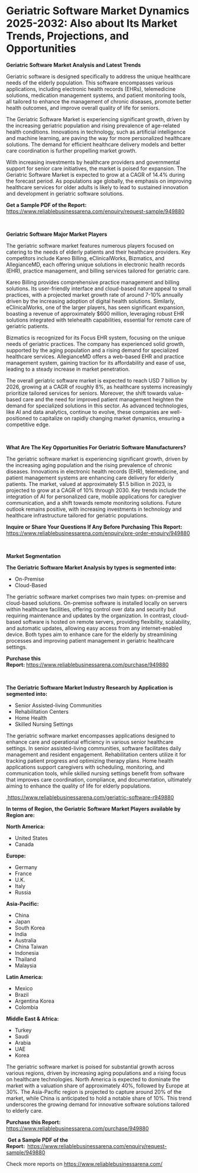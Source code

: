 <p><h1>Geriatric Software Market Dynamics 2025-2032: Also about Its Market Trends, Projections, and Opportunities</h1></p><p><strong>Geriatric Software Market Analysis and Latest Trends</strong></p>
<p><p>Geriatric software is designed specifically to address the unique healthcare needs of the elderly population. This software encompasses various applications, including electronic health records (EHRs), telemedicine solutions, medication management systems, and patient monitoring tools, all tailored to enhance the management of chronic diseases, promote better health outcomes, and improve overall quality of life for seniors. </p><p>The Geriatric Software Market is experiencing significant growth, driven by the increasing geriatric population and rising prevalence of age-related health conditions. Innovations in technology, such as artificial intelligence and machine learning, are paving the way for more personalized healthcare solutions. The demand for efficient healthcare delivery models and better care coordination is further propelling market growth. </p><p>With increasing investments by healthcare providers and governmental support for senior care initiatives, the market is poised for expansion. The Geriatric Software Market is expected to grow at a CAGR of 14.4% during the forecast period. As populations age globally, the emphasis on improving healthcare services for older adults is likely to lead to sustained innovation and development in geriatric software solutions.</p></p>
<p><strong>Get a Sample PDF of the Report:&nbsp;</strong> <a href="https://www.reliablebusinessarena.com/enquiry/request-sample/949880?utm_campaign=3286&utm_medium=2&utm_source=Github&utm_content=ia&utm_term=05032025&utm_id=geriatric-software">https://www.reliablebusinessarena.com/enquiry/request-sample/949880</a></p>
<p>&nbsp;</p>
<p><strong>Geriatric Software Major Market Players</strong></p>
<p><p>The geriatric software market features numerous players focused on catering to the needs of elderly patients and their healthcare providers. Key competitors include Kareo Billing, eClinicalWorks, Bizmatics, and AllegianceMD, each offering unique solutions in electronic health records (EHR), practice management, and billing services tailored for geriatric care.</p><p>Kareo Billing provides comprehensive practice management and billing solutions. Its user-friendly interface and cloud-based nature appeal to small practices, with a projected market growth rate of around 7-10% annually driven by the increasing adoption of digital health solutions. Similarly, eClinicalWorks, one of the larger players, has seen significant expansion, boasting a revenue of approximately $600 million, leveraging robust EHR solutions integrated with telehealth capabilities, essential for remote care of geriatric patients.</p><p>Bizmatics is recognized for its Focus EHR system, focusing on the unique needs of geriatric practices. The company has experienced solid growth, supported by the aging population and a rising demand for specialized healthcare services. AllegianceMD offers a web-based EHR and practice management system, gaining traction for its affordability and ease of use, leading to a steady increase in market penetration.</p><p>The overall geriatric software market is expected to reach USD 7 billion by 2026, growing at a CAGR of roughly 8%, as healthcare systems increasingly prioritize tailored services for seniors. Moreover, the shift towards value-based care and the need for improved patient management heighten the demand for specialized solutions in this sector. As advanced technologies, like AI and data analytics, continue to evolve, these companies are well-positioned to capitalize on rapidly changing market dynamics, ensuring a competitive edge.</p></p>
<p>&nbsp;</p>
<p><strong>What Are The Key Opportunities For Geriatric Software Manufacturers?</strong></p>
<p><p>The geriatric software market is experiencing significant growth, driven by the increasing aging population and the rising prevalence of chronic diseases. Innovations in electronic health records (EHR), telemedicine, and patient management systems are enhancing care delivery for elderly patients. The market, valued at approximately $1.5 billion in 2023, is projected to grow at a CAGR of 10% through 2030. Key trends include the integration of AI for personalized care, mobile applications for caregiver communication, and a shift towards remote monitoring solutions. Future outlook remains positive, with increasing investments in technology and healthcare infrastructure tailored for geriatric populations.</p></p>
<p><strong>Inquire or Share Your Questions If Any Before Purchasing This Report:</strong> <a href="https://www.reliablebusinessarena.com/enquiry/pre-order-enquiry/949880?utm_campaign=3286&utm_medium=2&utm_source=Github&utm_content=ia&utm_term=05032025&utm_id=geriatric-software">https://www.reliablebusinessarena.com/enquiry/pre-order-enquiry/949880</a></p>
<p>&nbsp;</p>
<p><strong>Market Segmentation</strong></p>
<p><strong>The Geriatric Software Market Analysis by types is segmented into:</strong></p>
<p><ul><li>On-Premise</li><li>Cloud-Based</li></ul></p>
<p><p>The geriatric software market comprises two main types: on-premise and cloud-based solutions. On-premise software is installed locally on servers within healthcare facilities, offering control over data and security but requiring maintenance and updates by the organization. In contrast, cloud-based software is hosted on remote servers, providing flexibility, scalability, and automatic updates, allowing easy access from any internet-enabled device. Both types aim to enhance care for the elderly by streamlining processes and improving patient management in geriatric healthcare settings.</p></p>
<p><strong>Purchase this Report:&nbsp;</strong><a href="https://www.reliablebusinessarena.com/purchase/949880?utm_campaign=3286&utm_medium=2&utm_source=Github&utm_content=ia&utm_term=05032025&utm_id=geriatric-software">https://www.reliablebusinessarena.com/purchase/949880</a></p>
<p>&nbsp;</p>
<p><strong>The Geriatric Software Market Industry Research by Application is segmented into:</strong></p>
<p><ul><li>Senior Assisted-living Communities</li><li>Rehabilitation Centers</li><li>Home Health</li><li>Skilled Nursing Settings</li></ul></p>
<p><p>The geriatric software market encompasses applications designed to enhance care and operational efficiency in various senior healthcare settings. In senior assisted-living communities, software facilitates daily management and resident engagement. Rehabilitation centers utilize it for tracking patient progress and optimizing therapy plans. Home health applications support caregivers with scheduling, monitoring, and communication tools, while skilled nursing settings benefit from software that improves care coordination, compliance, and documentation, ultimately aiming to enhance the quality of life for elderly populations.</p></p>
<p><a href="https://www.reliablebusinessarena.com/geriatric-software-r949880?utm_campaign=3286&utm_medium=2&utm_source=Github&utm_content=ia&utm_term=05032025&utm_id=geriatric-software">&nbsp;https://www.reliablebusinessarena.com/geriatric-software-r949880</a></p>
<p><strong>In terms of Region, the Geriatric Software Market Players available by Region are:</strong></p>
<p>
    <p> <strong> North America: </strong>
        <ul>
            <li>United States</li>
            <li>Canada</li>
        </ul>
        </p> 
    <p> <strong> Europe: </strong>
        <ul>
            <li>Germany</li>
            <li>France</li>
            <li>U.K.</li>
            <li>Italy</li>
            <li>Russia</li>
        </ul>
        </p> 
    <p> <strong> Asia-Pacific: </strong>
        <ul>
            <li>China</li>
            <li>Japan</li>
            <li>South Korea</li>
            <li>India</li>
            <li>Australia</li>
            <li>China Taiwan</li>
            <li>Indonesia</li>
            <li>Thailand</li>
            <li>Malaysia</li>
        </ul>
        </p> 
    <p> <strong> Latin America: </strong>
        <ul>
            <li>Mexico</li>
            <li>Brazil</li>
            <li>Argentina Korea</li>
            <li>Colombia</li>
        </ul>
        </p> 
    <p> <strong> Middle East & Africa: </strong>
        <ul>
            <li>Turkey</li>
            <li>Saudi</li>
            <li>Arabia</li>
            <li>UAE</li>
            <li>Korea</li>
        </ul>
    </p>
    </p>
<p><p>The geriatric software market is poised for substantial growth across various regions, driven by increasing aging populations and a rising focus on healthcare technologies. North America is expected to dominate the market with a valuation share of approximately 40%, followed by Europe at 30%. The Asia-Pacific region is projected to capture around 20% of the market, while China is anticipated to hold a notable share of 10%. This trend underscores the growing demand for innovative software solutions tailored to elderly care.</p></p>
<p><strong>Purchase this Report: </strong><a href="https://www.reliablebusinessarena.com/purchase/949880?utm_campaign=3286&utm_medium=2&utm_source=Github&utm_content=ia&utm_term=05032025&utm_id=geriatric-software">https://www.reliablebusinessarena.com/purchase/949880</a></p>
<p>&nbsp;<strong>Get a Sample PDF of the Report:&nbsp;&nbsp;</strong><a href="https://www.reliablebusinessarena.com/enquiry/request-sample/949880?utm_campaign=3286&utm_medium=2&utm_source=Github&utm_content=ia&utm_term=05032025&utm_id=geriatric-software">https://www.reliablebusinessarena.com/enquiry/request-sample/949880</a></p>
<p><strong></strong></p>
<p>Check more reports on <a href="https://www.reliablebusinessarena.com/?utm_campaign=3286&utm_medium=2&utm_source=Github&utm_content=ia&utm_term=05032025&utm_id=geriatric-software">https://www.reliablebusinessarena.com/</a></p>